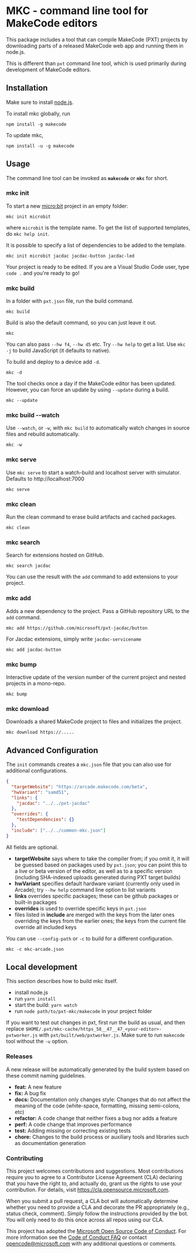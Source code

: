 # MKC - command line tool for MakeCode editors

This package includes a tool that can compile MakeCode (PXT) projects by
downloading parts of a released MakeCode web app and running them in node.js.

This is different than `pxt` command line tool, which is used primarily during
development of MakeCode editors.

## Installation

Make sure to install [node.js](https://nodejs.org/).

To install mkc globally, run

```
npm install -g makecode
```

To update mkc,

```
npm install -u -g makecode
```

## Usage

The command line tool can be invoked as **`makecode`** or **`mkc`** for short.

### mkc init

To start a new [micro:bit](https://makecode.microbit.org) project in an empty folder:

```
mkc init microbit
```

where `microbit` is the template name. To get the list of supported templates, do `mkc help init`.

It is possible to specify a list of dependencies to be added to the template.

```
mkc init microbit jacdac jacdac-button jacdac-led
```

Your project is ready to be edited. If you are a Visual Studio Code user, type `code .` and you're ready to go!

### mkc build

In a folder with `pxt.json` file, run the build command.

```
mkc build
```

Build is also the default command, so you can just leave it out.

```
mkc
```

You can also pass `--hw f4`, `--hw d5` etc. Try `--hw help` to get a list.
Use `mkc -j` to build JavaScript (it defaults to native).

To build and deploy to a device add `-d`.

```
mkc -d
```

The tool checks once a day if the MakeCode editor has been updated. However, you can force an update by using `--update`
during a build.

```
mkc --update
```

### mkc build --watch

Use `--watch`, or `-w`, with `mkc build` to automatically watch changes in source files and rebuild automatically.

```
mkc -w
```

### mkc serve

Use `mkc serve` to start a watch-build and localhost server with simulator.
Defaults to http://localhost:7000

```
mkc serve
```

### mkc clean

Run the clean command to erase build artifacts and cached packages.

```
mkc clean
```

### mkc search

Search for extensions hosted on GitHub.

```
mkc search jacdac
```

You can use the result with the `add` command to add extensions to your project.

### mkc add

Adds a new dependency to the project. Pass a GitHub repository URL to the `add` command.

```
mkc add https://github.com/microsoft/pxt-jacdac/button
```

For Jacdac extensions, simply write `jacdac-servicename`

```
mkc add jacdac-button
```

### mkc bump

Interactive update of the version number of the current project
and nested projects in a mono-repo.

```
mkc bump
```

### mkc download

Downloads a shared MakeCode project to files and initializes the project.

```
mkc download https://.....
```

## Advanced Configuration

The `init` commands creates a `mkc.json` file that you can also use for additional configurations.

```json
{
  "targetWebsite": "https://arcade.makecode.com/beta",
  "hwVariant": "samd51",
  "links": {
    "jacdac": "../../pxt-jacdac"
  },
  "overrides": {
    "testDependencies": {}
  },
  "include": ["../../common-mkc.json"]
}
```

All fields are optional.

- **targetWebsite** says where to take the compiler from; if you omit it, it will be guessed based on packages used by `pxt.json`;
  you can point this to a live or beta version of the editor, as well as to a specific version (including SHA-indexed uploads
  generated during PXT target builds)
- **hwVariant** specifies default hardware variant (currently only used in Arcade); try `--hw help` command line option to list variants
- **links** overrides specific packages; these can be github packages or built-in packages
- **overrides** is used to override specific keys in `pxt.json`
- files listed in **include** are merged with the keys from the later ones overriding the keys from the earlier ones;
  the keys from the current file override all included keys

You can use `--config-path` or `-c` to build for a different configuration.

```
mkc -c mkc-arcade.json
```

## Local development

This section describes how to build mkc itself.

- install node.js
- run `yarn install`
- start the build: `yarn watch`
- run `node path/to/pxt-mkc/makecode` in your project folder

If you want to test out changes in pxt, first run the build as usual, and then replace
`$HOME/.pxt/mkc-cache/https_58__47__47_<your-editor>-pxtworker.js`
with `pxt/built/web/pxtworker.js`.
Make sure to run `makecode` tool without the `-u` option.

### Releases

A new release will be automatically generated by the build system based on these
commit naming guidelines.

- **feat:** A new feature
- **fix:** A bug fix
- **docs:** Documentation only changes
  style: Changes that do not affect the meaning of the code (white-space, formatting, missing semi-colons, etc)
- **refactor:** A code change that neither fixes a bug nor adds a feature
- **perf:** A code change that improves performance
- **test:** Adding missing or correcting existing tests
- **chore:** Changes to the build process or auxiliary tools and libraries such as documentation generation

### Contributing

This project welcomes contributions and suggestions. Most contributions require you to agree to a
Contributor License Agreement (CLA) declaring that you have the right to, and actually do, grant us
the rights to use your contribution. For details, visit https://cla.opensource.microsoft.com.

When you submit a pull request, a CLA bot will automatically determine whether you need to provide
a CLA and decorate the PR appropriately (e.g., status check, comment). Simply follow the instructions
provided by the bot. You will only need to do this once across all repos using our CLA.

This project has adopted the [Microsoft Open Source Code of Conduct](https://opensource.microsoft.com/codeofconduct/).
For more information see the [Code of Conduct FAQ](https://opensource.microsoft.com/codeofconduct/faq/) or
contact [opencode@microsoft.com](mailto:opencode@microsoft.com) with any additional questions or comments.
